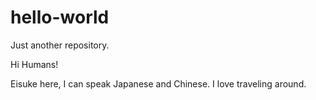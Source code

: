 # hello-world
Just another repository.

Hi Humans!

Eisuke here, I can speak Japanese and Chinese.
I love traveling around.
